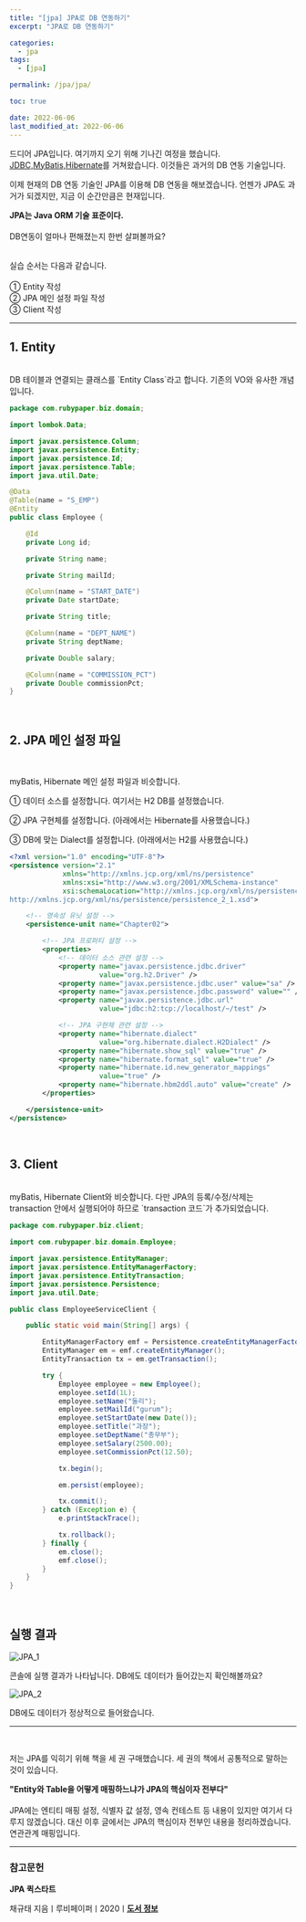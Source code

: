 ```yaml
---
title: "[jpa] JPA로 DB 연동하기"
excerpt: "JPA로 DB 연동하기"

categories:
  - jpa
tags:
  - [jpa]

permalink: /jpa/jpa/

toc: true

date: 2022-06-06
last_modified_at: 2022-06-06
---
```


드디어 JPA입니다. 여기까지 오기 위해 기나긴 여정을 했습니다. [JDBC,](https://parkirae.github.io/jpa/JDBC/)[MyBatis,](https://parkirae.github.io/jpa/myBatis/)[Hibernate](https://parkirae.github.io/jpa/Hibernate/)를 거쳐왔습니다. 이것들은 과거의 DB 연동 기술입니다.<br />

이제 현재의 DB 연동 기술인 JPA를 이용해 DB 연동을 해보겠습니다. 언젠가 JPA도 과거가 되겠지만, 지금 이 순간만큼은 현재입니다.<br />

**JPA는 Java ORM 기술 표준이다.**
<br /><br />
DB연동이 얼마나 편해졌는지 한번 살펴볼까요?<br />


<br />
실습 순서는 다음과 같습니다.<br />
<br />
① Entity 작성<br />
② JPA 메인 설정 파일 작성<br />
③ Client 작성<br />


---

## 1. Entity
<br />
DB 테이블과 연결되는 클래스를 `Entity Class`라고 합니다. 기존의 VO와 유사한 개념입니다.<br />


```java
package com.rubypaper.biz.domain;

import lombok.Data;

import javax.persistence.Column;
import javax.persistence.Entity;
import javax.persistence.Id;
import javax.persistence.Table;
import java.util.Date;

@Data
@Table(name = "S_EMP")
@Entity
public class Employee {

    @Id
    private Long id;

    private String name;

    private String mailId;

    @Column(name = "START_DATE")
    private Date startDate;

    private String title;

    @Column(name = "DEPT_NAME")
    private String deptName;

    private Double salary;

    @Column(name = "COMMISSION_PCT")
    private Double commissionPct;
}
```
<br />


## 2. JPA 메인 설정 파일
<br />

myBatis, Hibernate 메인 설정 파일과 비슷합니다.<br />

① 데이터 소스를 설정합니다. 여기서는 H2 DB를 설정했습니다.<br />

② JPA 구현체를 설정합니다. (아래에서는 Hibernate를 사용했습니다.)<br />

③ DB에 맞는 Dialect를 설정합니다. (아래에서는 H2를 사용했습니다.)<br />



```xml
<?xml version="1.0" encoding="UTF-8"?>
<persistence version="2.1"
             xmlns="http://xmlns.jcp.org/xml/ns/persistence"
             xmlns:xsi="http://www.w3.org/2001/XMLSchema-instance"
             xsi:schemaLocation="http://xmlns.jcp.org/xml/ns/persistence
http://xmlns.jcp.org/xml/ns/persistence/persistence_2_1.xsd">

    <!-- 영속성 유닛 설정 -->
    <persistence-unit name="Chapter02">

        <!-- JPA 프로퍼티 설정 -->
        <properties>
            <!-- 데이터 소스 관련 설정 -->
            <property name="javax.persistence.jdbc.driver"
                      value="org.h2.Driver" />
            <property name="javax.persistence.jdbc.user" value="sa" />
            <property name="javax.persistence.jdbc.password" value="" />
            <property name="javax.persistence.jdbc.url"
                      value="jdbc:h2:tcp://localhost/~/test" />

            <!-- JPA 구현체 관련 설정 -->
            <property name="hibernate.dialect"
                      value="org.hibernate.dialect.H2Dialect" />
            <property name="hibernate.show_sql" value="true" />
            <property name="hibernate.format_sql" value="true" />
            <property name="hibernate.id.new_generator_mappings"
                      value="true" />
            <property name="hibernate.hbm2ddl.auto" value="create" />
        </properties>

    </persistence-unit>
</persistence>

```
<br />

## 3. Client
<br />
myBatis, Hibernate Client와 비슷합니다. 다만 JPA의 등록/수정/삭제는 transaction 안에서 실행되어야 하므로 `transaction 코드`가 추가되었습니다.<br />


```java
package com.rubypaper.biz.client;

import com.rubypaper.biz.domain.Employee;

import javax.persistence.EntityManager;
import javax.persistence.EntityManagerFactory;
import javax.persistence.EntityTransaction;
import javax.persistence.Persistence;
import java.util.Date;

public class EmployeeServiceClient {

    public static void main(String[] args) {

        EntityManagerFactory emf = Persistence.createEntityManagerFactory("Chapter02");
        EntityManager em = emf.createEntityManager();
        EntityTransaction tx = em.getTransaction();

        try {
            Employee employee = new Employee();
            employee.setId(1L);
            employee.setName("둘리");
            employee.setMailId("gurum");
            employee.setStartDate(new Date());
            employee.setTitle("과장");
            employee.setDeptName("총무부");
            employee.setSalary(2500.00);
            employee.setCommissionPct(12.50);

            tx.begin();

            em.persist(employee);

            tx.commit();
        } catch (Exception e) {
            e.printStackTrace();

            tx.rollback();
        } finally {
            em.close();
            emf.close();
        }
    }
}
```

<br />

## 실행 결과
![JPA_1](/assets/images/posts_img/JPA_1.png)

콘솔에 실행 결과가 나타납니다. DB에도 데이터가 들어갔는지 확인해볼까요?

![JPA_2](/assets/images/posts_img/JPA_2.png)


DB에도 데이터가 정상적으로 들어왔습니다.<br />

---
<br />

저는 JPA를 익히기 위해 책을 세 권 구매했습니다. 세 권의 책에서 공통적으로 말하는 것이 있습니다.<br />

**"Entity와 Table을 어떻게 매핑하느냐가 JPA의 핵심이자 전부다"**<br />
<br />
JPA에는 엔티티 매핑 설정, 식별자 값 설정, 영속 컨테스트 등 내용이 있지만 여기서 다루지 않겠습니다. 대신 이후 글에서는 JPA의 핵심이자 전부인 내용을 정리하겠습니다. 연관관계 매핑입니다.<br />




---

### 참고문헌

**JPA 퀵스타트**

채규태 지음ㅣ루비페이퍼ㅣ2020ㅣ[**도서 정보**](http://www.kyobobook.co.kr/product/detailViewKor.laf?ejkGb=KOR&mallGb=KOR&barcode=9791186710586&orderClick=LAG&Kc=)
